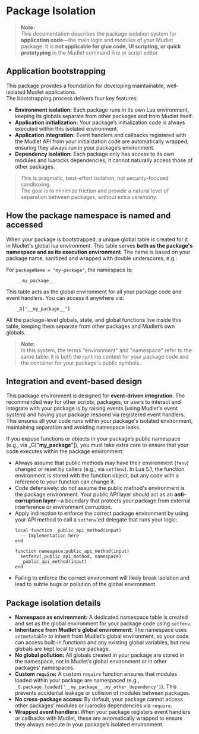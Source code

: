 # Package Isolation

> **Note:**  
> This documentation describes the package isolation system for **application 
> code**—the main logic and modules of your Mudlet package. It is **not 
> applicable for glue code, UI scripting, or quick prototyping** in the Mudlet 
> command line or script editor. 

## Application bootstrapping

This package provides a foundation for developing maintainable, 
well-isolated Mudlet applications.  
The bootstrapping process delivers four key features:
- **Environment isolation:** Each package runs in its own Lua environment,
  keeping its globals separate from other packages and from Mudlet itself.
- **Application initialization:** Your package’s initialization code is always 
  executed within this isolated environment.
- **Application integration:** Event handlers and callbacks registered with the 
  Mudlet API from your initialization code are automatically wrapped, ensuring
  they always run in your package’s environment.
- **Dependency isolation:** Each package only has access to its own modules and 
  luarocks dependencies; it cannot naturally access those of other packages.

> This is pragmatic, best-effort isolation, not security-focused sandboxing.  
> The goal is to minimize friction and provide a natural level of separation 
> between packages, without extra ceremony.

## How the package namespace is named and accessed

When your package is bootstrapped, a unique global table is created for it in 
Mudlet's global lua environment. This table serves **both as the package's 
namespace and as its execution environment**. The name is based on your package 
name, sanitized and wrapped with double underscores, e.g.:

For `packageName = "my-package"`, the namespace is:
```
    __my_package__
```

This table acts as the global environment for all your package code and event 
handlers. You can access it anywhere via:
```
    _G["__my_package__"]
```

All the package-level globals, state, and global functions live inside this 
table, keeping them separate from other packages and Mudlet’s own globals.

> **Note:**  
> In this system, the terms "environment" and "namespace" refer to the same 
> table: it is both the runtime context for your package code and the container
> for your package's public symbols.

## Integration and event-based design

This package environment is designed for **event-driven integration**. The
recommended way for other scripts, packages, or users to interact and
integrate with your package is by raising events (using Mudlet's event system)
and having your package respond via registered event handlers. This ensures all
your code runs within your package's isolated environment, maintaining
separation and avoiding namespace leaks.

If you expose functions or objects in your package’s public namespace (e.g., 
via _G["__my_package__"]), you must take extra care to ensure that your code 
executes within the package environment:

- Always assume that public methods may have their environment (`fenv`) changed 
  or reset by callers (e.g., via `setfenv`). In Lua 5.1, the function 
  environment is stored with the function object, but any code with a reference
  to your function can change it.
- Code defensively: do not assume the public method's environment is the 
  package environment. Your public API layer should act as an
  **anti-corruption layer**—a boundary that protects your package from external
  interference or environment corruption.
- Apply indirection to enforce the correct package environment by using your 
  API method to call a `setfenv`'ed delegate that runs your logic:
  ```
  local function _public_api_method(input)
    -- Implementation here
  end
  
  function namespace:public_api_method(input)
    setfenv(_public_api_method, namespace)
    _public_api_method(input)
  end
  ```
- Failing to enforce the correct environment will likely break isolation and 
  lead to subtle bugs or pollution of the global environment.

## Package isolation details

- **Namespace as environment:** A dedicated namespace table is created and set 
  as the global environment for your package code using `setfenv`.
- **Inheritance from Mudlet's global environment:** The namespace uses 
  `setmetatable` to inherit from Mudlet’s global environment, so your code can 
  access built-in functions and any existing global variables, but new globals
  are kept local to your package.
- **No global pollution:** All globals created in your package are stored in the
  namespace, not in Mudlet’s global environment or in other packages’ namespaces.
- **Custom `require`:** A custom `require` function ensures that modules loaded
  within your package are namespaced (e.g., `_G.package.loaded['__my_package__.my_other_dependency']`).
  This prevents accidental leakage or collision of modules between packages.
- **No cross-package access:** By default, your package cannot access other 
  packages’ modules or luarocks dependencies via `require`.
- **Wrapped event handlers:** When your package registers event handlers or 
  callbacks with Mudlet, these are automatically wrapped to ensure they always 
  execute in your package’s isolated environment.
